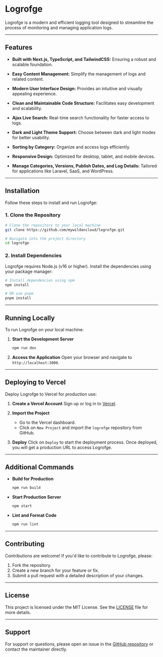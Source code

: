 # Logrofge

Logrofge is a modern and efficient logging tool designed to streamline the process of monitoring and managing application logs.

---

## Features

- **Built with Next.js, TypeScript, and TailwindCSS:** Ensuring a robust and scalable foundation.

- **Easy Content Management:** Simplify the management of logs and related content.

- **Modern User Interface Design:** Provides an intuitive and visually appealing experience.

- **Clean and Maintainable Code Structure:** Facilitates easy development and scalability.

- **Ajax Live Search:** Real-time search functionality for faster access to logs.

- **Dark and Light Theme Support:** Choose between dark and light modes for better usability.

- **Sorting by Category:** Organize and access logs efficiently.

- **Responsive Design:** Optimized for desktop, tablet, and mobile devices.

- **Manage Categories, Versions, Publish Dates, and Log Details:** Tailored for applications like Laravel, SaaS, and WordPress.

---

## Installation

Follow these steps to install and run Logrofge:

### 1. Clone the Repository

```bash
# Clone the repository to your local machine
git clone https://github.com/mywildancloud/logrofge.git

# Navigate into the project directory
cd logrofge
```

### 2. Install Dependencies

Logrofge requires Node.js (v16 or higher). Install the dependencies using your package manager:

```bash
# Install dependencies using npm
npm install

# OR use pnpm
pnpm install
```

---

## Running Locally

To run Logrofge on your local machine:

1. **Start the Development Server**
   ```bash
   npm run dev
   ```

2. **Access the Application**
   Open your browser and navigate to `http://localhost:3000`.

---

## Deploying to Vercel

Deploy Logrofge to Vercel for production use:

1. **Create a Vercel Account**
   Sign up or log in to [Vercel](https://vercel.com/).

2. **Import the Project**
   - Go to the Vercel dashboard.
   - Click on `New Project` and import the `logrofge` repository from GitHub.

3. **Deploy**
   Click on `Deploy` to start the deployment process. Once deployed, you will get a production URL to access Logrofge.

---

## Additional Commands

- **Build for Production**
  ```bash
  npm run build
  ```

- **Start Production Server**
  ```bash
  npm start
  ```

- **Lint and Format Code**
  ```bash
  npm run lint
  ```

---

## Contributing

Contributions are welcome! If you'd like to contribute to Logrofge, please:

1. Fork the repository.
2. Create a new branch for your feature or fix.
3. Submit a pull request with a detailed description of your changes.

---

## License

This project is licensed under the MIT License. See the [LICENSE](./LICENSE) file for more details.

---

## Support

For support or questions, please open an issue in the [GitHub repository](https://github.com/mywildancloud/logrofge/issues) or contact the maintainer directly.

